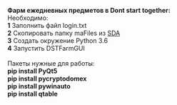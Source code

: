 <b>Фарм ежедневных предметов в Dont start together:</b>
<br>
Необходимо: <br>
<b>1</b> Заполнить файл login.txt<br>
<b>2</b> Скопировать папку maFiles из <a href=https://github.com/jessecar96/steamdesktopauthenticator/releases>SDA</a><br>
<b>3</b> Создать окружение Python 3.6<br>
<b>4</b> Запустить DSTFarmGUI<br><br>
Пакеты нужные для работы:<br>
<b>
pip install PyQt5<br>
pip install pycryptodomex<br>
pip install pywinauto<br>
pip install qtable<br>
